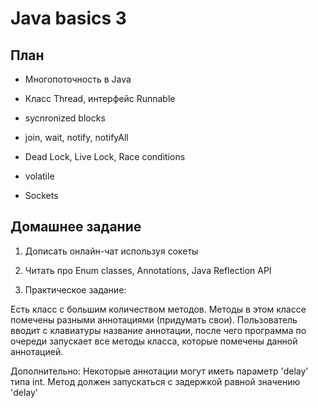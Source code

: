 # Java basics 3

## План

* Многопоточность в Java
* Класс Thread, интерфейс Runnable
* sycnronized blocks
* join, wait, notify, notifyAll
* Dead Lock, Live Lock, Race conditions
* volatile

* Sockets

## Домашнее задание

1) Дописать онлайн-чат используя сокеты

2) Читать про Enum classes, Annotations, Java Reflection API

3) Практическое задание:

Есть класс с большим количеством методов. Методы в этом классе помечены разными аннотациями (придумать свои).
Пользователь вводит с клавиатуры название аннотации, после чего программа по очереди запускает все методы класса, которые помечены данной аннотацией.

Дополнительно:
Некоторые аннотации могут иметь параметр 'delay' типа int. Метод должен запускаться с задержкой равной значению 'delay'
